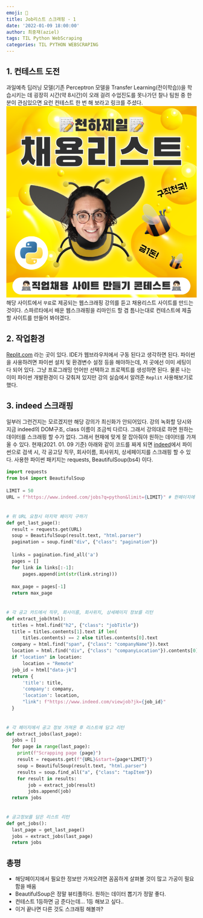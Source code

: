 ```yaml
---
emoji: 🔖
title: Job리스트 스크래핑 - 1
date: '2022-01-09 18:00:00'
author: 최중재(aziel)
tags: TIL Python WebScraping
categories: TIL PYTHON WEBSCRAPING
---
```


## 1. 컨테스트 도전

과일예측 딥러닝 모델(기존 Perceptron 모델을 Transfer Learning(전이학습))을 학습시키는 데 굉장히 시간(약 8시간)이 오래 걸려 수업진도를 못나가던 찰나 팀원 중 한분이 관심있으면 요런 컨테스트 한 번 해 보라고 링크를 주셨다.
[![노마드코더_채용리스트_컨테스트](./contest.png)](https://nomadcoders.co/community/thread/1623)
해당 사이트에서 `무료`로 제공되는 웹스크래핑 강의를 듣고 채용리스트 사이트를 만드는 것이다. 스파르타에서 배운 웹스크래핑을 리마인드 할 겸 틈나는대로 컨테스트에 제출 할 사이트를 만들어 봐야겠다.

## 2. 작업환경

[Replit.com](https://replit.com/~) 라는 곳이 있다. IDE가 웹브라우저에서 구동 된다고 생각하면 된다. 파이썬을 사용하려면 파이썬 설치 및 환경변수 설정 등을 해야하는데, 저 곳에선 이미 세팅이 다 되어 있다. 그냥 프로그래밍 언어만 선택하고 프로젝트를 생성하면 된다. 물론 나는 이미 파이썬 개발환경이 다 갖춰져 있지만 강의 실습에서 알려준 `Replit` 사용해보기로 했다.

## 3. indeed 스크래핑

일부러 그런건지는 모르겠지만 해당 강의가 최신화가 안되어있다. 강의 녹화할 당시와 지금 indeed의 DOM구조, class 이름이 조금씩 다르다. 그래서 강의대로 하면 원하는 데이터를 스크래핑 할 수가 없다. 그래서 현재에 맞게 잘 잡아줘야 원하는 데이터를 가져올 수 있다. 현재(2021. 01. 09 기준) 아래와 같이 코드를 짜게 되면 [indeed](https://www.indeed.com/jobs?q=python)에서 파이썬으로 검색 시, 각 공고당 직무, 회사이름, 회사위치, 상세페이지를 스크래핑 할 수 있다.
사용한 파이썬 패키지는 requests, BeautifulSoup(bs4) 이다.

```python
import requests
from bs4 import BeautifulSoup

LIMIT = 50
URL = f"https://www.indeed.com/jobs?q=python&limit={LIMIT}" # 한페이지에 50개 공고를 보여줘라


# 위 URL 요청시 마지막 페이지 구하기
def get_last_page():
  result = requests.get(URL)
  soup = BeautifulSoup(result.text, "html.parser")
  pagination = soup.find("div", {"class": "pagination"})

  links = pagination.find_all('a')
  pages = []
  for link in links[:-1]:
      pages.append(int(str(link.string)))

  max_page = pages[-1]
  return max_page


# 각 공고 카드에서 직무, 회사이름, 회사위치, 상세페이지 정보를 리턴
def extract_job(html):
  titles = html.find("h2", {"class": "jobTitle"})
  title = titles.contents[1].text if len(
      titles.contents) == 2 else titles.contents[0].text
  company = html.find("span", {"class": "companyName"}).text
  location = html.find("div", {"class": "companyLocation"}).contents[0].text
  if "location" in location:
      location = "Remote"
  job_id = html["data-jk"]
  return {
      'title': title,
      'company': company,
      'location': location,
      "link": f"https://www.indeed.com/viewjob?jk={job_id}"
  }


# 각 페이지에서 공고 정보 가져온 후 리스트에 담고 리턴
def extract_jobs(last_page):
  jobs = []
  for page in range(last_page):
    print(f"Scrapping page {page}")
    result = requests.get(f"{URL}&start={page*LIMIT}")
    soup = BeautifulSoup(result.text, "html.parser")
    results = soup.find_all("a", {"class": "tapItem"})
    for result in results:
        job = extract_job(result)
        jobs.append(job)
  return jobs


# 공고정보를 담은 리스트 리턴
def get_jobs():
  last_page = get_last_page()
  jobs = extract_jobs(last_page)
  return jobs
```

## 총평

- 해당페이지에서 필요한 정보만 가져오려면 꼼꼼하게 살펴볼 것이 많고 가공이 필요함을 배움
- BeautifulSoup은 정말 뷰티풀하다. 원하는 데이터 뽑기가 정말 좋다.
- 컨테스트 1등하면 금 준다는데... 1등 해보고 싶다..
- 이거 끝나면 다른 것도 스크래핑 해볼까?

```toc

```

